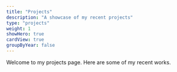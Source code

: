 ```yaml
---
title: "Projects"
description: "A showcase of my recent projects"
type: "projects"
weight: 1
showHero: true
cardView: true
groupByYear: false
---
```

Welcome to my projects page. Here are some of my recent works.
